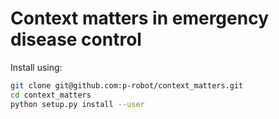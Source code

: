 # Context matters in emergency disease control

Install using:

```bash
git clone git@github.com:p-robot/context_matters.git
cd context_matters
python setup.py install --user
```
